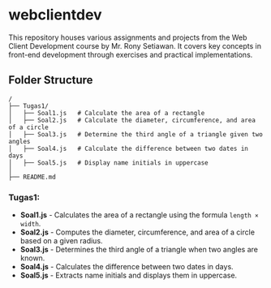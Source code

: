 # webclientdev
This repository houses various assignments and projects from the Web Client Development course by Mr. Rony Setiawan. It covers key concepts in front-end development through exercises and practical implementations.

## Folder Structure

```
/
├── Tugas1/
│   ├── Soal1.js   # Calculate the area of a rectangle
│   ├── Soal2.js   # Calculate the diameter, circumference, and area of a circle
│   ├── Soal3.js   # Determine the third angle of a triangle given two angles
│   ├── Soal4.js   # Calculate the difference between two dates in days
│   ├── Soal5.js   # Display name initials in uppercase
│
├── README.md
```

### Tugas1:
- **Soal1.js** - Calculates the area of a rectangle using the formula `length × width`.
- **Soal2.js** - Computes the diameter, circumference, and area of a circle based on a given radius.
- **Soal3.js** - Determines the third angle of a triangle when two angles are known.
- **Soal4.js** - Calculates the difference between two dates in days.
- **Soal5.js** - Extracts name initials and displays them in uppercase.
